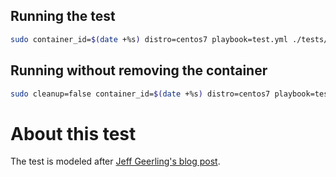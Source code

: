 ## Running  the test

```sh
sudo container_id=$(date +%s) distro=centos7 playbook=test.yml ./tests/test.sh
```
## Running without removing the container

```sh
sudo cleanup=false container_id=$(date +%s) distro=centos7 playbook=test.yml ./tests/test.sh
```
# About this test
The test is modeled after [Jeff Geerling's blog post](https://www.jeffgeerling.com/blog/testing-ansible-roles-travis-ci-github).
